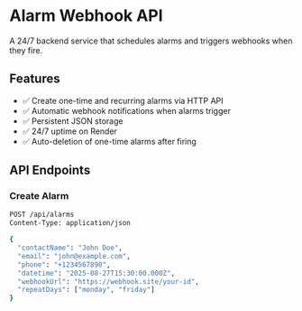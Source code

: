 # Alarm Webhook API

A 24/7 backend service that schedules alarms and triggers webhooks when they fire.

## Features
- ✅ Create one-time and recurring alarms via HTTP API
- ✅ Automatic webhook notifications when alarms trigger
- ✅ Persistent JSON storage
- ✅ 24/7 uptime on Render
- ✅ Auto-deletion of one-time alarms after firing

## API Endpoints

### Create Alarm
```bash
POST /api/alarms
Content-Type: application/json

{
  "contactName": "John Doe",
  "email": "john@example.com",
  "phone": "+1234567890", 
  "datetime": "2025-08-27T15:30:00.000Z",
  "webhookUrl": "https://webhook.site/your-id",
  "repeatDays": ["monday", "friday"]
}
